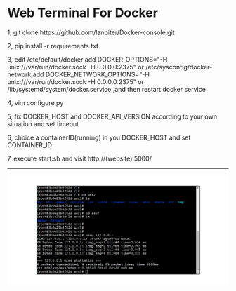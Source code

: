 <h1>Web Terminal For Docker</h1>


<p>1, git clone https://github.com/lanbiter/Docker-console.git</p>
<p>2, pip install -r requirements.txt</p>
<p>3, edit /etc/default/docker add DOCKER_OPTIONS="-H unix:///var/run/docker.sock -H 0.0.0.0:2375" or /etc/sysconfig/docker-network,add  DOCKER_NETWORK_OPTIONS="-H unix:///var/run/docker.sock -H 0.0.0.0:2375" or /lib/systemd/system/docker.service ,and then restart docker service</p>
<p>4, vim configure.py</p>
<p>5, fix DOCKER_HOST and DOCKER_API_VERSION according to your own situation and set timeout</p>
<p>6, choice a containerID(running) in you DOCKER_HOST and set CONTAINER_ID</p>
<p>7, execute start.sh and visit http://(website):5000/</p>
<hr>
<img src='static/show.png'>
